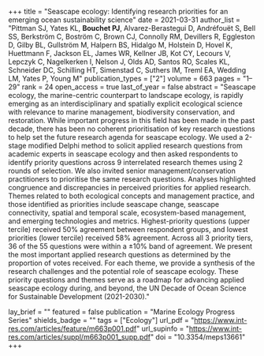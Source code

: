 +++
title = "Seascape ecology: Identifying research priorities for an emerging ocean sustainability science"
date = 2021-03-31
author_list = "Pittman SJ, Yates KL, <b>Bouchet PJ</b>, Alvarez-Berastegui D, Andréfouët S, Bell SS, Berkström C, Boström C, Brown CJ, Connolly RM, Devillers R, Eggleston D, Gilby BL, Gullström M, Halpern BS, Hidalgo M, Holstein D, Hovel K, Huettmann F, Jackson EL, James WR, Kellner JB, Kot CY, Lecours V, Lepczyk C, Nagelkerken I, Nelson J, Olds AD, Santos RO, Scales KL, Schneider DC, Schilling HT, Simenstad C, Suthers IM, Treml EA, Wedding LM, Yates P, Young M"
publication_types = ["2"]
volume = 663
pages = "1–29"
rank = 24
open_access = true
last_of_year = false
abstract = "Seascape ecology, the marine-centric counterpart to landscape ecology, is rapidly emerging as an interdisciplinary and spatially explicit ecological science with relevance to marine management, biodiversity conservation, and restoration. While important progress in this field has been made in the past decade, there has been no coherent prioritisation of key research questions to help set the future research agenda for seascape ecology. We used a 2-stage modified Delphi method to solicit applied research questions from academic experts in seascape ecology and then asked respondents to identify priority questions across 9 interrelated research themes using 2 rounds of selection. We also invited senior management/conservation practitioners to prioritise the same research questions. Analyses highlighted congruence and discrepancies in perceived priorities for applied research. Themes related to both ecological concepts and management practice, and those identified as priorities include seascape change, seascape connectivity, spatial and temporal scale, ecosystem-based management, and emerging technologies and metrics. Highest-priority questions (upper tercile) received 50% agreement between respondent groups, and lowest priorities (lower tercile) received 58% agreement. Across all 3 priority tiers, 36 of the 55 questions were within a ±10% band of agreement. We present the most important applied research questions as determined by the proportion of votes received. For each theme, we provide a synthesis of the research challenges and the potential role of seascape ecology. These priority questions and themes serve as a roadmap for advancing applied seascape ecology during, and beyond, the UN Decade of Ocean Science for Sustainable Development (2021-2030)."

lay_brief = "" 
featured = false
publication = "Marine Ecology Progress Series"
shields_badge = ""
tags = ["Ecology"]
url_pdf = "https://www.int-res.com/articles/feature/m663p001.pdf"
url_supinfo = "https://www.int-res.com/articles/suppl/m663p001_supp.pdf"
doi = "10.3354/meps13661"
+++

